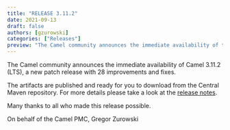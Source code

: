 ```yaml
---
title: "RELEASE 3.11.2"
date: 2021-09-13
draft: false
authors: [gzurowski]
categories: ["Releases"]
preview: "The Camel community announces the immediate availability of the new Camel 3.11.2 LTS release"
---
```



The Camel community announces the immediate availability of Camel 3.11.2 (LTS), a new patch release with 28 improvements and fixes.

The artifacts are published and ready for you to download from the Central Maven repository. For more details please take a look at the [release notes](/releases/release-3.11.2/).

Many thanks to all who made this release possible.

On behalf of the Camel PMC,
Gregor Zurowski
